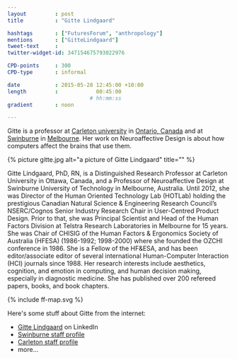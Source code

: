 ```yaml
---
layout         : post
title          : "Gitte Lindgaard"

hashtags       : ["FuturesForum", "anthropology"]
mentions       : ["GitteLindgaard"]
tweet-text     :
twitter-widget-id: 347154675793022976

CPD-points     : 300
CPD-type       : informal

date           : 2015-05-28 12:45:00 +10:00
length         :            00:45:00
                          # hh:mm:ss
gradient       : noon

---
```


Gitte is a professor at [Carleton university](http://http-server.carleton.ca/~glindgaa/) in [Ontario, Canada](https://goo.gl/maps/uPtDm) and at [Swinburne](http://www.swinburne.edu.au/health-arts-design/staff-profiles/view.php?who=glindgaard) in [Melbourne](https://goo.gl/maps/yaXF2). Her work on Neuroaffective Design is about how computers affect the brains that use them.

{% picture gitte.jpg alt="a picture of Gitte Lindgaard" title="" %}

Gitte Lindgaard, PhD, RN, is a Distinguished Research Professor at Carleton University in Ottawa, Canada, and a Professor of Neuroaffective Design at Swinburne University of Technology in Melbourne, Australia.  Until 2012, she was Director of the Human Oriented Technology Lab (HOTLab) holding the prestigious Canadian Natural Science & Engineering Research Council’s NSERC/Cognos Senior Industry Research Chair in User-Centred Product Design. Prior to that, she was Principal Scientist and Head of the Human Factors Division at Telstra Research Laboratories in Melbourne for 15 years. She was Chair of CHISIG of the Human Factors & Ergonomics Society of Australia (HFESA) (1986-1992; 1998-2000) where she founded the OZCHI conference in 1986. She is a Fellow of the HF&ESA, and has been editor/associate editor of several international Human-Computer Interaction (HCI) journals since 1988. Her research interests include aesthetics, cognition, and emotion in computing, and human decision making, especially in diagnostic medicine. She has published over 200 refereed papers, books, and book chapters. 

<div class="the-map flensing-deck">{% include ff-map.svg %}</div>

Here's some stuff about Gitte from the internet:

* [Gitte Lindgaard](https://ca.linkedin.com/pub/gitte-lindgaard/8/15a/bb) on LinkedIn
* [Swinburne staff profile](http://www.swinburne.edu.au/health-arts-design/staff-profiles/view.php?who=glindgaard)
* [Carleton staff profile](http://http-server.carleton.ca/~glindgaa/)
* more...